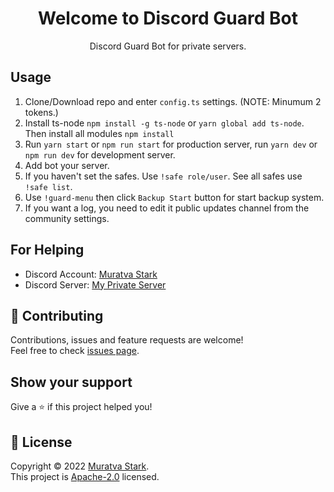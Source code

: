 <h1 align="center">Welcome to Discord Guard Bot</h1>
<p align="center">Discord Guard Bot for private servers.</p>

## Usage

<ol>
    <li>Clone/Download repo and enter <code>config.ts</code> settings. (NOTE: Minumum 2 tokens.)</li>
    <li>Install ts-node <code>npm install -g ts-node</code> or <code>yarn global add ts-node</code>. Then install all modules <code>npm install</code></li>
    <li>Run <code>yarn start</code> or <code>npm run start</code> for production server, run <code>yarn dev</code> or <code>npm run dev</code> for development server.</li>
    <li>Add bot your server.</li>
    <li>If you haven't set the safes. Use <code>!safe role/user</code>. See all safes use <code>!safe list</code>.</li>
    <li>Use <code>!guard-menu</code> then click <code>Backup Start</code> button for start backup system. </li>
    <li>If you want a log, you need to edit it public updates channel from the community settings.</li>
</ol>

## For Helping

-   Discord Account: [Muratva Stark](https://discord.com/users/470974660264067072)
-   Discord Server: [My Private Server](https://discord.gg/USWySwTtsJ)

## 🤝 Contributing

Contributions, issues and feature requests are welcome!<br />Feel free to check [issues page](https://github.com/muratvastark/discord-guard-bot/issues).

## Show your support

Give a ⭐️ if this project helped you!

## 📝 License

Copyright © 2022 [Muratva Stark](https://github.com/muratvastark).<br />
This project is [Apache-2.0](https://github.com/muratvastark/discord-guard-bot/blob/main/LICENSE) licensed.

